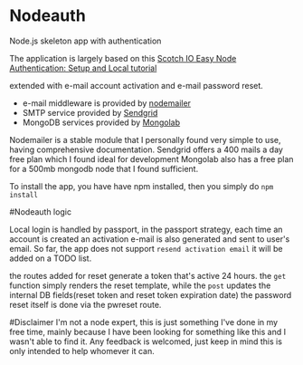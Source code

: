 # Nodeauth
Node.js skeleton app with authentication

The application is largely based on this
[Scotch IO Easy Node Authentication: Setup and Local tutorial](https://scotch.io/tutorials/easy-node-authentication-setup-and-local)

extended with e-mail account activation and e-mail password reset.

* e-mail middleware is provided by [nodemailer](https://github.com/andris9/Nodemailer)
* SMTP service provided by [Sendgrid](https://sendgrid.com/)
* MongoDB services provided by [Mongolab](https://mongolab.com/)


Nodemailer is a stable module that I personally found very simple to use, having comprehensive documentation.
Sendgrid offers a 400 mails a day free plan which I found ideal for development
Mongolab also has a free plan for a 500mb mongodb node that I found sufficient.

To install the app, you have have npm installed, then you simply do 
```npm install```

#Nodeauth logic

Local login is handled by passport, in the passport strategy, 
each time an account is created an activation e-mail is also generated and sent to user's email.
So far, the app does not support ```resend activation email``` it will be added on a TODO list.

the routes added for reset generate a token that's active 24 hours.
the ```get``` function simply renders the reset template, while the ```post```  updates the internal DB fields(reset token and reset token expiration date)
the password reset itself is done via the pwreset route.


#Disclaimer
I'm not a node expert, this is just something I've done in my free time, mainly because I have been looking for something like this
and I wasn't able to find it. Any feedback is welcomed, just keep in mind this is only intended to help whomever it can.
